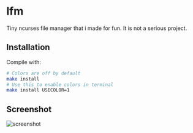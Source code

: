 # lfm
Tiny ncurses file manager that i made for fun. It is not a serious project.

## Installation
Compile with:
```sh
# Colors are off by default
make install
# Use this to enable colors in terminal
make install USECOLOR=1
```

## Screenshot
![screenshot](https://i.imgur.com/lTrjxOY.png)

